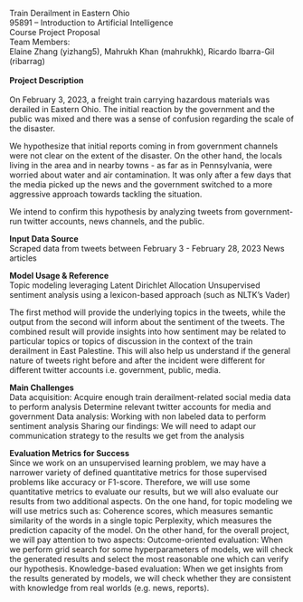 Train Derailment in Eastern Ohio  
95891 – Introduction to Artificial Intelligence  
Course Project Proposal  
Team Members:   
Elaine Zhang (yizhang5), Mahrukh Khan (mahrukhk), Ricardo Ibarra-Gil (ribarrag)  
<br>
<b>Project Description  </b><br>
<br>
On February 3, 2023, a freight train carrying hazardous materials was derailed in Eastern Ohio. The initial reaction by the government and the public was mixed and there was a sense of confusion regarding the scale of the disaster. 

We hypothesize that initial reports coming in from government channels were not clear on the extent of the disaster. On the other hand, the locals living in the area and in nearby towns - as far as in Pennsylvania, were worried about water and air contamination. It was only after a few days that the media picked up the news and the government switched to a more aggressive approach towards tackling the situation. 

We intend to confirm this hypothesis by analyzing tweets from government-run twitter accounts, news channels, and the public.

<b>Input Data Source</b><br>
Scraped data from tweets between February 3 - February 28, 2023
News articles 
 
<b>Model Usage & Reference </b><br>
Topic modeling leveraging Latent Dirichlet Allocation
Unsupervised sentiment analysis using a lexicon-based approach (such as NLTK’s Vader)

The first method will provide the underlying topics in the tweets, while the output from the second will inform about the sentiment of the tweets. The combined result will provide insights into how sentiment may be related to particular topics or topics of discussion in the context of the train derailment in East Palestine. This will also help us understand if the general nature of tweets right before and after the incident were different for different twitter accounts i.e. government, public, media.
<br>


<b>Main Challenges</b><br>
Data acquisition:
Acquire enough train derailment-related social media data to perform analysis
Determine relevant twitter accounts for media and government
Data analysis:
Working with non labeled data to perform sentiment analysis
Sharing our findings:
We will need to adapt our communication strategy to the results we get from the analysis
<br>

<b>Evaluation Metrics for Success</b><br>
Since we work on an unsupervised learning problem, we may have a narrower variety of defined quantitative metrics for those supervised problems like accuracy or F1-score. Therefore, we will use some quantitative metrics to evaluate our results, but we will also evaluate our results from two additional aspects.
On the one hand, for topic modeling we will use metrics such as:
Coherence scores, which measures semantic similarity of the words in a single topic
Perplexity, which measures the prediction capacity of the model.
On the other hand, for the overall project, we will pay attention to two aspects:
Outcome-oriented evaluation: When we perform grid search for some hyperparameters of models, we will check the generated results and select the most reasonable one which can verify our hypothesis.
Knowledge-based evaluation: When we get insights from the results generated by models, we will check whether they are consistent with knowledge from real worlds (e.g. news, reports).


